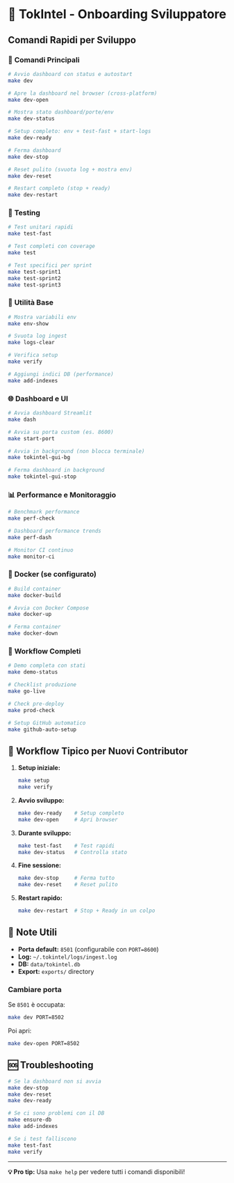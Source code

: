 # 🚀 TokIntel - Onboarding Sviluppatore

## Comandi Rapidi per Sviluppo

### 🎯 **Comandi Principali**

```bash
# Avvio dashboard con status e autostart
make dev

# Apre la dashboard nel browser (cross-platform)
make dev-open

# Mostra stato dashboard/porte/env
make dev-status

# Setup completo: env + test-fast + start-logs
make dev-ready

# Ferma dashboard
make dev-stop

# Reset pulito (svuota log + mostra env)
make dev-reset

# Restart completo (stop + ready)
make dev-restart
```

### 🧪 **Testing**

```bash
# Test unitari rapidi
make test-fast

# Test completi con coverage
make test

# Test specifici per sprint
make test-sprint1
make test-sprint2
make test-sprint3
```

### 🔧 **Utilità Base**

```bash
# Mostra variabili env
make env-show

# Svuota log ingest
make logs-clear

# Verifica setup
make verify

# Aggiungi indici DB (performance)
make add-indexes
```

### 🌐 **Dashboard e UI**

```bash
# Avvia dashboard Streamlit
make dash

# Avvia su porta custom (es. 8600)
make start-port

# Avvia in background (non blocca terminale)
make tokintel-gui-bg

# Ferma dashboard in background
make tokintel-gui-stop
```

### 📊 **Performance e Monitoraggio**

```bash
# Benchmark performance
make perf-check

# Dashboard performance trends
make perf-dash

# Monitor CI continuo
make monitor-ci
```

### 🐳 **Docker (se configurato)**

```bash
# Build container
make docker-build

# Avvia con Docker Compose
make docker-up

# Ferma container
make docker-down
```

### 🔄 **Workflow Completi**

```bash
# Demo completa con stati
make demo-status

# Checklist produzione
make go-live

# Check pre-deploy
make prod-check

# Setup GitHub automatico
make github-auto-setup
```

## 🎯 **Workflow Tipico per Nuovi Contributor**

1. **Setup iniziale:**
   ```bash
   make setup
   make verify
   ```

2. **Avvio sviluppo:**
   ```bash
   make dev-ready    # Setup completo
   make dev-open     # Apri browser
   ```

3. **Durante sviluppo:**
   ```bash
   make test-fast    # Test rapidi
   make dev-status   # Controlla stato
   ```

4. **Fine sessione:**
   ```bash
   make dev-stop     # Ferma tutto
   make dev-reset    # Reset pulito
   ```

5. **Restart rapido:**
   ```bash
   make dev-restart  # Stop + Ready in un colpo
   ```

## 📝 **Note Utili**

- **Porta default:** `8501` (configurabile con `PORT=8600`)
- **Log:** `~/.tokintel/logs/ingest.log`
- **DB:** `data/tokintel.db`
- **Export:** `exports/` directory

### Cambiare porta
Se `8501` è occupata:
```bash
make dev PORT=8502
```

Poi apri:
```bash
make dev-open PORT=8502
```

## 🆘 **Troubleshooting**

```bash
# Se la dashboard non si avvia
make dev-stop
make dev-reset
make dev-ready

# Se ci sono problemi con il DB
make ensure-db
make add-indexes

# Se i test falliscono
make test-fast
make verify
```

---

**💡 Pro tip:** Usa `make help` per vedere tutti i comandi disponibili!
